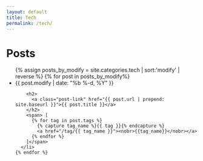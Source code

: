 ```yaml
---
layout: default
title: Tech
permalink: /tech/
---
```


<div class="home">

  <h1 class="page-heading">Posts</h1>

  <ul class="post-list">
  {% assign posts_by_modify = site.categories.tech | sort:'modify' | reverse %}
    {% for post in posts_by_modify%}
      <li>
        <span class="post-meta">{{ post.modify | date: "%b %-d, %Y" }}</span>

        <h2>
          <a class="post-link" href="{{ post.url | prepend: site.baseurl }}">{{ post.title }}</a>
        </h2>
        <span> [
          {% for tag in post.tags %}
            {% capture tag_name %}{{ tag }}{% endcapture %}
            <a href="/tag/{{ tag_name }}"><nobr>{{tag_name}}</nobr></a>
          {% endfor %}
        ]</span>
      </li>
    {% endfor %}
  </ul>


</div>